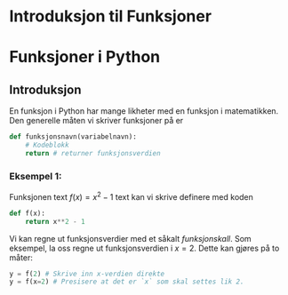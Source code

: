 # Introduksjon til Funksjoner

# Funksjoner i Python


## Introduksjon

En funksjon i Python har mange likheter med en funksjon i matematikken. Den generelle måten vi skriver funksjoner på er

```python
def funksjonsnavn(variabelnavn):
    # Kodeblokk
    return # returner funksjonsverdien
```

### Eksempel 1:

Funksjonen text $f(x) = x^2 - 1$ text kan vi skrive definere med koden

```python
def f(x):
    return x**2 - 1
```

Vi kan regne ut funksjonsverdier med et såkalt *funksjonskall*. Som eksempel, la oss regne ut funksjonsverdien i $x = 2$. Dette kan gjøres på to måter:

```python
y = f(2) # Skrive inn x-verdien direkte
y = f(x=2) # Presisere at det er `x` som skal settes lik 2.
```

<!-- I vinduet under kan du eksperimentere litt med funksjonen og se at den regner ut verdien slik du forventer:

{% include trinket-open %}
def f(x):
    return x**2 - 1

y = f(2)
print(y)

y = f(x=2)
print(y)

# Enda en måte å regne ut funksjonsverdien på under!
x = 2
y = f(x)
print(y)
{% include trinket-close %} -->